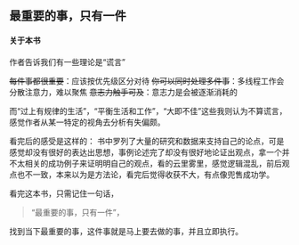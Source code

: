 ## 最重要的事，只有一件

#### 关于本书

作者告诉我们有一些理论是“谎言”

~~每件事都很重要~~：应该按优先级区分对待
~~你可以同时处理多件事~~：多线程工作会分散注意力，难以聚焦
~~意志力触手可及~~：意志力是会被逐渐消耗的

而“过上有规律的生活”，“平衡生活和工作”，“大即不佳”这些我则认为不算谎言，感觉作者从某一特定的视角去分析有失偏颇。

看完后的感受是这样的：
书中罗列了大量的研究和数据来支持自己的论点，可是感觉却没有很好的表达出思想，事例论述完了却没有很好地论证出观点，拿一个并不太相关的成功例子来证明明自己的观点，看的云里雾里，感觉逻辑混乱，前后观点也不一致，本来以为是方法论，看完后觉得收获不大，有点像兜售成功学。

看完这本书，只需记住一句话，
> “最重要的事，只有一件”，

找到当下最重要的事，这件事就是马上要去做的事，并且立即执行。

